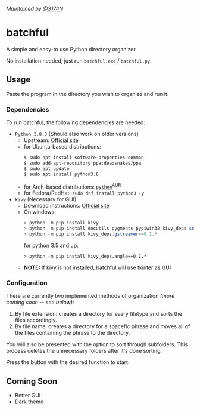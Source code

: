 *Maintained by [@3174N](https://github.com/3174N)*
# batchful
A simple and easy-to use Python directory organizer. 

No installation needed, just run `batchful.exe` / `batchful.py`.

## Usage
Paste the program in the directory you wish to organize and run it.

### Dependencies
To run batchful, the following dependencies are needed: 
* `Python 3.8.3` (Should also work on older versions)
  * Upstream: [Official site](https://www.python.org/downloads/)
  * for Ubuntu-based distributions: 
    ```bash
    $ sudo apt install software-properties-common
    $ sudo add-apt-repository ppa:deadsnakes/ppa
    $ sudo apt update
    $ sudo apt install python3.8
    ```
  * for Arch-based distributions: [`python`](https://www.archlinux.org/packages/extra/x86_64/python/)<sup>AUR</sup>
  * for Fedora/RedHat: `sudo dnf install python3 -y`
* `kivy` (Necessary for GUI)
  * Download instructions: [Official site](https://kivy.org/#download)
  * On windows:
    ```powershell
    > python -m pip install kivy
    > python -m pip install docutils pygments pypiwin32 kivy_deps.sdl2==0.1.* kivy_deps.glew==0.1.*
    > python -m pip install kivy_deps.gstreamer==0.1.*
    ```
    for python 3.5 and up:
    ```commandline
    > python -m pip install kivy_deps.angle==0.1.*
    ```
  * **NOTE:** If kivy is not installed, batchful will use tkinter as GUI

### Configuration
There are currently two implemented methods of organization *(more coming soon -- see below)*: 
1. By file extension: creates a directory for every filetype and sorts the files accordingly. 
2. By file name: creates a directory for a spacefic phrase and moves all of the files containing the phrase to the directory.

You will also be presented with the option to sort through subfolders.
This process deletes the unnecessary folders after it's done sorting.

Press the button with the desired function to start.

## Coming Soon
- Better GUI
- Dark theme
